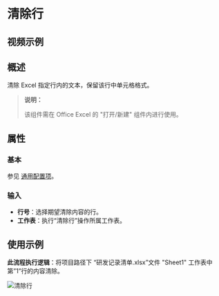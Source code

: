 # 清除行

## 视频示例

## 概述

清除 Excel 指定行内的文本，保留该行中单元格格式。

> **说明：**
>
> 该组件需在 Office Excel 的 "打开/新建" 组件内进行使用。

## 属性

### 基本

参见 [通用配置项](../Appendix/CommonConfigurationItems.md)。

### 输入

- **行号**：选择期望清除内容的行。
- **工作表**：执行“清除行”操作所属工作表。

## 使用示例

**此流程执行逻辑**：将项目路径下 “研发记录清单.xlsx”文件 "Sheet1" 工作表中第”1”行的内容清除。

![清除行](https://docimages.blob.core.chinacloudapi.cn/images/Activities/clearrow20220408.png)
